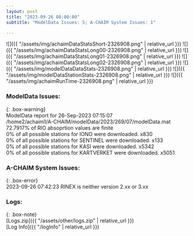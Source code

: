 ```yaml
---
layout: post
title: "2023-09-26 08:00:00"
subtitle: "ModelData Issues: 5; A-CHAIM System Issues: 1"

---
```


![]({{ "/assets/img/achaimDataStatsShort-2326908.png" | relative_url }})
![]({{ "/assets/img/achaimDataStatsLong00-2326908.png" | relative_url }})
![]({{ "/assets/img/achaimDataStatsLong01-2326908.png" | relative_url }})
![]({{ "/assets/img/achaimDataStatsLong02-2326908.png" | relative_url }})
![]({{ "/assets/img/modelDataDataStats-2326908.png" | relative_url }})
![]({{ "/assets/img/modelDataStationStats-2326908.png" | relative_url }})
![]({{ "/assets/img/achaimRunTime-2326908.png" | relative_url }})


### ModelData Issues:  
  
{: .box-warning}  
 ModelData report for 26-Sep-2023 07:15:07   
 /home2/achaim1/A-CHAIM/modelData/2023/269/07/modelData.mat   
 72.7917% of RIO absoprtion values are finite   
 0% of all possible stations for IONO were downloaded. x830   
 0% of all possible stations for SENTINEL were downloaded. x133   
 0% of all possible stations for KASI were downloaded. x5342   
 0% of all possible stations for KARTVERKET were downloaded. x5051   
  
### A-CHAIM System Issues:  
  
{: .box-error}  
2023-09-26 07:42:23 RINEX is neither version 2.xx or 3.xx  

### Logs:  
  
{: .box-note}  
[Logs.zip]({{ "/assets/other/logs.zip" | relative_url }})  
[Log Info]({{ "/logInfo" | relative_url }})  
